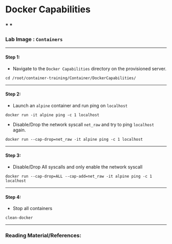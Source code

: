 # **Docker Capabilities**

### * *

### **Lab Image : `Containers`**

---

#### Step 1:

* Navigate to the `Docker Capabilities` directory on the provisioned server.

```command
cd /root/container-training/Container/DockerCapabilities/
```

---

#### Step 2:

* Launch an `alpine` container and run ping on `localhost`

```command
docker run -it alpine ping -c 1 localhost
```

* Disable/Drop the network syscall `net_raw` and try to ping `localhost` again.

```commandline
docker run --cap-drop=net_raw -it alpine ping -c 1 localhost
```

---

#### Step 3:

* Disable/Drop All syscalls and only enable the network syscall 

```commandline
docker run --cap-drop=ALL --cap-add=net_raw -it alpine ping -c 1 localhost
```

---

#### Step 4:

* Stop all containers

```commandline
clean-docker
```

---

### Reading Material/References:

